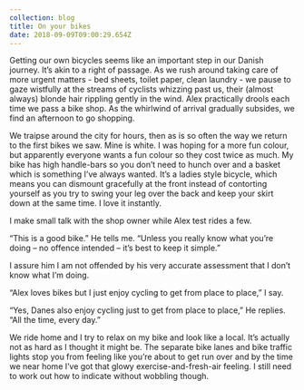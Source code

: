 ```yaml
---
collection: blog
title: On your bikes
date: 2018-09-09T09:00:29.654Z
---
```

Getting our own bicycles seems like an important step in our Danish journey. It’s akin to a right of passage. As we rush around taking care of more urgent matters - bed sheets, toilet paper, clean laundry - we pause to gaze wistfully at the streams of cyclists whizzing past us, their (almost always) blonde hair rippling gently in the wind. Alex practically drools each time we pass a bike shop. As the whirlwind of arrival gradually subsides, we find an afternoon to go shopping.

We traipse around the city for hours, then as is so often the way we return to the first bikes we saw. Mine is white. I was hoping for a more fun colour, but apparently everyone wants a fun colour so they cost twice as much. My bike has high handle-bars so you don’t need to hunch over and a basket which is something I’ve always wanted. It’s a ladies style bicycle, which means you can dismount gracefully at the front instead of contorting yourself as you try to swing your leg over the back and keep your skirt down at the same time. I love it instantly.

I make small talk with the shop owner while Alex test rides a few.

“This is a good bike.” He tells me. “Unless you really know what you’re doing – no offence intended – it’s best to keep it simple.”

I assure him I am not offended by his very accurate assessment that I don’t know what I’m doing.

“Alex loves bikes but I just enjoy cycling to get from place to place,” I say.

“Yes, Danes also enjoy cycling just to get from place to place,” He replies. “All the time, every day.”

We ride home and I try to relax on my bike and look like a local. It’s actually not as hard as I thought it might be. The separate bike lanes and bike traffic lights stop you from feeling like you’re about to get run over and by the time we near home I’ve got that glowy exercise-and-fresh-air feeling. I still need to work out how to indicate without wobbling though.
